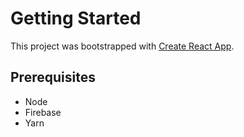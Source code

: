 # Getting Started

This project was bootstrapped with [Create React App](https://github.com/facebook/create-react-app).

## Prerequisites

- Node
- Firebase
- Yarn
